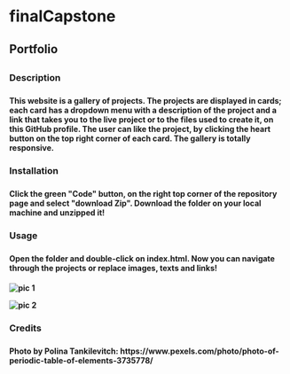 # finalCapstone
<h2>Portfolio<h2>

<h3>Description<h3>
<h4>This website is a gallery of projects. The projects are displayed in cards; each card has a dropdown menu with a description of the project and a link that takes you to the live project or to the files used to create it, on this GitHub profile. The user can like the project, by clicking the heart button on the top right corner of each card. The gallery is totally responsive.<h4>

<h3>Installation<h3>
<h4>Click the green "Code" button, on the right top corner of the repository page and select "download Zip".
Download the folder on your local machine and unzipped it!<h4>

<h3>Usage<h3>
<h4>Open the folder and double-click on index.html.
Now you can navigate through the projects or replace images, texts and links!<h4>

![pic 1](https://user-images.githubusercontent.com/108157135/215272074-5b19564f-71ba-43c1-9a4b-fa0d173a2887.png)



![pic 2](https://user-images.githubusercontent.com/108157135/214878328-f8b95bee-d3d1-42ae-b70d-77fb0c782d5f.png)


<h3>Credits<h3>
<h4>Photo by Polina Tankilevitch: https://www.pexels.com/photo/photo-of-periodic-table-of-elements-3735778/<h4>

